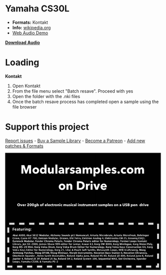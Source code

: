 # Yamaha CS30L


-   **Formats:** Kontakt
-   **Info:** [wikipedia.org](https://en.wikipedia.org/wiki/Yamaha_CS30/CS30L_synthesizer)
- [Web Audio Demo](https://www.modularsamples.com/Demos/demos/cs30.html)

 **[Download Audio](https://github.com/publicsamples/Yamaha-CS30L/releases/tag/1.0)**


# Loading



****Kontakt****

1.  Open Kontakt
2. From the file menu select "Batch resave". Proceed with yes
3. Open the folder with the .nki files
4. Once the batch resave process has completed open a sample using the file browser



# Support this project

[Report issues](/issues) - [Buy a Sample Library](https://gumroad.com/modularsamples) - [Become a Patreon](https://www.patreon.com/modularsamples) - [Add new patches & Formats](/pulls)

[
![Sample library disks](https://github.com/publicsamples/Public-Samples/raw/master/images/drives2.jpg?raw=true)
](https://gum.co/modularsamples-drives)
